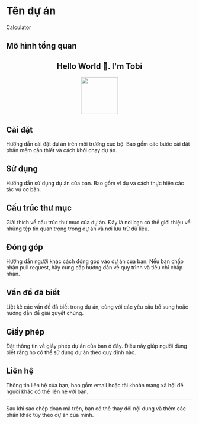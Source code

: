 # Tên dự án 

Calculator

## Mô hình tổng quan

<div align="center">
   <h2 align="center">Hello World 👋. I'm Tobi</h2>
    <img src="./public/Explain" width="100"/>
</div>

## Cài đặt

Hướng dẫn cài đặt dự án trên môi trường cục bộ. Bao gồm các bước cài đặt phần mềm cần thiết và cách khởi chạy dự án.

## Sử dụng

Hướng dẫn sử dụng dự án của bạn. Bao gồm ví dụ và cách thực hiện các tác vụ cơ bản.

## Cấu trúc thư mục

Giải thích về cấu trúc thư mục của dự án. Đây là nơi bạn có thể giới thiệu về những tệp tin quan trọng trong dự án và nơi lưu trữ dữ liệu.

## Đóng góp

Hướng dẫn người khác cách đóng góp vào dự án của bạn. Nếu bạn chấp nhận pull request, hãy cung cấp hướng dẫn về quy trình và tiêu chí chấp nhận.

## Vấn đề đã biết

Liệt kê các vấn đề đã biết trong dự án, cùng với các yêu cầu bổ sung hoặc hướng dẫn để giải quyết chúng.

## Giấy phép

Đặt thông tin về giấy phép dự án của bạn ở đây. Điều này giúp người dùng biết rằng họ có thể sử dụng dự án theo quy định nào.

## Liên hệ

Thông tin liên hệ của bạn, bao gồm email hoặc tài khoản mạng xã hội để người khác có thể liên hệ với bạn.

---

Sau khi sao chép đoạn mã trên, bạn có thể thay đổi nội dung và thêm các phần khác tùy theo dự án của mình.
